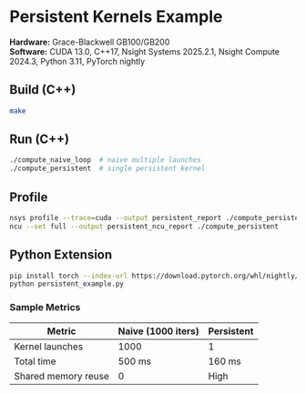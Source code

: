 # Persistent Kernels Example

**Hardware:** Grace-Blackwell GB100/GB200  
**Software:** CUDA 13.0, C++17, Nsight Systems 2025.2.1, Nsight Compute 2024.3, Python 3.11, PyTorch nightly

## Build (C++)
```bash
make
```

## Run (C++)
```bash
./compute_naive_loop  # naive multiple launches
./compute_persistent  # single persistent kernel
```

## Profile
```bash
nsys profile --trace=cuda --output persistent_report ./compute_persistent
ncu --set full --output persistent_ncu_report ./compute_persistent
```

## Python Extension
```bash
pip install torch --index-url https://download.pytorch.org/whl/nightly/cu113
python persistent_example.py
```

### Sample Metrics

| Metric                | Naive (1000 iters) | Persistent |
|-----------------------|--------------------|------------|
| Kernel launches       | 1000               | 1          |
| Total time            | 500 ms             | 160 ms     |
| Shared memory reuse   | 0                  | High       |
